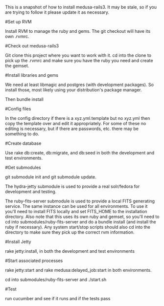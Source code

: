 This is a snapshot of how to install medusa-rails3. It may be stale, so if you are trying to follow it please update
it as necessary.

#Set up RVM

Install RVM to manage the ruby and gems. The git checkout will have its own .rvmrc.

#Check out medusa-rails3

Git clone this project where you want to work with it. cd into the clone to pick up the .rvmrc and make sure
you have the ruby you need and create the gemset.

#Install libraries and gems

We need at least libmagic and postgres (with development packages). So install those, most likely using your
distribution's package manager.

Then bundle install

#Config files

In the config directory if there is a xyz.yml.template but no xyz.yml then copy the template over and edit it
appropriately. For some of these no editing is necessary, but if there are passwords, etc. there may be something to do.

#Create database

Use rake db:create, db:migrate, and db:seed in both the development and test environments.

#Get submodules

git submodule init and git submodule update.

The hydra-jetty submodule is used to provide a real solr/fedora for development and testing.

The ruby-fits-server submodule is used to provide a local FITS generating service. The same instance
can be used for all environments. To use it you'll need to install FITS locally and set FITS_HOME
to the installation directory. Also note that this uses its own ruby and gemset, so you'll need
to cd into submodules/ruby-fits-server and do a bundle install (and install the ruby if necessary).
Any system start/stop scripts should also cd into the directory to make sure they pick up the
correct rvm information.

#Install Jetty

rake jetty:install, in both the development and test environments

#Start associated processes

rake jetty:start and rake medusa:delayed_job:start in both environments.

cd into submodules/ruby-fits-server and ./start.sh

#Test

run cucumber and see if it runs and if the tests pass
